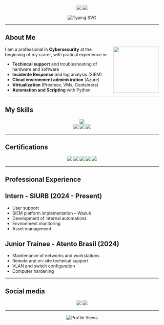 <!-- Banner -->
<p align="center">
  <img src="https://img.shields.io/badge/SIEM-Administration-orange?&logo=proxmox" />
  <img src="https://img.shields.io/badge/Automation-Scripting-orange?&logo=python" />
</p>

<p align="center">
  <img src="https://readme-typing-svg.herokuapp.com?font=Fira+Code&pause=1000&color=F78E09&width=435&lines=Hi!+I+am+leal;Welcome!!!" alt="Typing SVG" />
</p>

---

## About Me
<p align="center">
  <img src="https://media1.giphy.com/media/v1.Y2lkPTc5MGI3NjExZWc1anBqcTM3NjFtZWtub3Y1OWw0YzE5OWZ1MGx5eWQyeWoyYXEwbCZlcD12MV9pbnRlcm5hbF9naWZfYnlfaWQmY3Q9Zw/5nce9JyYqp9HOJwmTv/giphy.gif" width="150" align="right"/>
</p>

  I am a professional in **Cybersecurity** at the beginning of my carrer, with pratical experience in:
  -  **Techincal support** and troubleshooting of hardware and software
  -  **Incidente Response** and log analysis (SIEM)
  -  **Cloud environment administration** (Azure)
  -  **Virtualization** (Proxmox, VMs, Containers)
  -  **Automation and Scripting** with Python

---

##  My Skills

<p align="center">
  <img src="https://skillicons.dev/icons?i=python,linux,windows,azure,docker,vscode,kali" /><br/>
  <img src="https://img.shields.io/badge/SIEM-Splunk-blue?style=flat-square&logo=splunk" />
  <img src="https://img.shields.io/badge/Network-Traffic%20Analysis-green?style=flat-square&logo=cisco" />
  <img src="https://img.shields.io/badge/Log-Analysis-orange?style=flat-square&logo=proxmox" />
</p>

---

## Certifications
<p align="center">
  <img src="https://img.shields.io/badge/Cisco-Network%20Defense-blue?style=for-the-badge&logo=cisco" />
  <img src="https://img.shields.io/badge/Alura-Network%20Security%20Firewall%2C%20WAF%20e%20SIEM-green?style=for-the-badge&logo=shield" />
  <img src="https://img.shields.io/badge/Fiap-Blockchain%20Advanced-black?style=for-the-badge&logo=bitcoin" />
  <img src="https://img.shields.io/badge/Fiap-Cloud%20Fundamentals%2C%20Administration%20%26%20Solution%20Architect-orange?style=for-the-badge&logo=cloudflare" />
  <img src="https://img.shields.io/badge/RedHat-System%20Administration%20RH124-red?style=for-the-badge&logo=redhat" />
</p>


---

## Professional Experience

## Intern - SIURB (2024 - Present)
-  User support
-  SIEM platform implementation – Wazuh
-  Development of internal automations
-  Environment monitoring
-  Asset management

## Junior Trainee - Atento Brasil (2024)
-  Maintenance of networks and workstations
-  Remote and on-site technical support
-  VLAN and switch configuration
-  Computer hardening

---

## Social media

<p align="center">
  <a href="mailto:gabriellealbonfim@gmail.com"><img src="https://img.shields.io/badge/Email-gabriellealbonfim%40gmail.com-red?style=for-the-badge&logo=gmail" /></a>
  <a href="https://www.linkedin.com/in/gabriellealbonfim/"><img src="https://img.shields.io/badge/LinkedIn-Gabriel%20Leal%20Bonfim-blue?style=for-the-badge&logo=linkedin" /></a>
</p>

---

<p align="center">
  <img src="https://komarev.com/ghpvc/?username=seu-usuario&color=blue" alt="Profile Views" />
</p>

